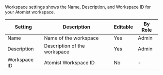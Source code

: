 Workspace settings shows the Name, Description, and Workspace ID for your Atomist workspace. 

| Setting | Description | Editable | By Role |
|---|---|---|---|
| Name| Name of the workspace | Yes | Admin |
| Description | Description of the workspace | Yes | Admin |
| Workspace ID | Atomist Workspace ID | No | - |

